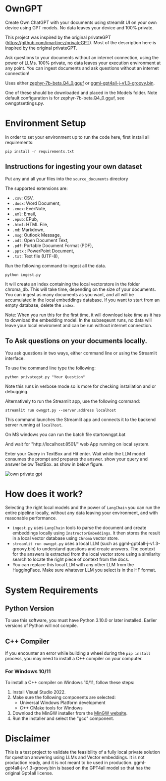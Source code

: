 # OwnGPT
Create Own ChatGPT with your documents using streamlit UI on your own device using GPT models. No data leaves your device and 100% private.


This project was inspired by the original privateGPT (https://github.com/imartinez/privateGPT). Most of the description here is inspired by the original privateGPT. 

Ask questions to your documents without an internet connection, using the power of LLMs. 100% private, no data leaves your execution environment at any point. You can ingest documents and ask questions without an internet connection!

Uses either [zephyr-7b-beta.Q4_0.gguf](https://huggingface.co/TheBloke/zephyr-7B-beta-GGUF/resolve/main/zephyr-7b-beta.Q4_0.gguf) or [ggml-gpt4all-j-v1.3-groovy.bin](https://gpt4all.io/models/ggml-gpt4all-j-v1.3-groovy.bin).  

One of these should be downloaded and placed in the Models folder. Note default configuration is for zephyr-7b-beta.Q4_0.gguf, see owngptsettings.py.


# Environment Setup
In order to set your environment up to run the code here, first install all requirements:

```shell
pip install -r requirements.txt
```


## Instructions for ingesting your own dataset

Put any and all your files into the `source_documents` directory

The supported extensions are:

   - `.csv`: CSV,
   - `.docx`: Word Document,
   - `.enex`: EverNote,
   - `.eml`: Email,
   - `.epub`: EPub,
   - `.html`: HTML File,
   - `.md`: Markdown,
   - `.msg`: Outlook Message,
   - `.odt`: Open Document Text,
   - `.pdf`: Portable Document Format (PDF),
   - `.pptx` : PowerPoint Document,
   - `.txt`: Text file (UTF-8),

Run the following command to ingest all the data.

```shell
python ingest.py
```

It will create an index containing the local vectorstore in the folder chroma_db. This will take time, depending on the size of your documents.
You can ingest as many documents as you want, and all will be accumulated in the local embeddings database. 
If you want to start from an empty database, delete the `index`.

Note: When you run this for the first time, it will download take time as it has to download the embedding model. In the subseqeunt runs, no data will leave your local enviroment and can be run without internet connection.

## To Ask questions on your documents locally.

You ask questions in two ways, either command line or using the Streamlit interface.

To use the command line type the following:

```shell
python privategpt.py "Your Question"
```

Note this runs in verbose mode so is more for checking installation and or debugging.

Alternatively to run the Streamlit app, use the following command:


```shell
streamlit run owngpt.py --server.address localhost
```

This command launches the Streamlit app and connects it to the backend server running at `localhost`.

On MS windows you can run the batch file startowngpt.bat

And wait for "http://localhost:8501/" web App running on local system.

Enter your Query in TextBox and Hit enter. Wait while the LLM model consumes the prompt and prepares the answer. show your query and answer below TextBox. as show in below figure.


![own private gpt](https://github.com/aviggithub/owngpt/assets/46967951/938e588e-5f7d-48e5-b63f-0db925071886)


# How does it work?
Selecting the right local models and the power of `LangChain` you can run the entire pipeline locally, without any data leaving your environment, and with reasonable performance.

- `ingest.py` uses `LangChain` tools to parse the document and create embeddings locally using `InstructorEmbeddings`. It then stores the result in a local vector database using `Chroma` vector store. 
- `streamlit run owngpt.py` uses a local LLM (such as ggml-gpt4all-j-v1.3-groovy.bin) to understand questions and create answers. The context for the answers is extracted from the local vector store using a similarity search to locate the right piece of context from the docs.
- You can replace this local LLM with any other LLM from the HuggingFace. Make sure whatever LLM you select is in the HF format.

# System Requirements

## Python Version
To use this software, you must have Python 3.10.0 or later installed. Earlier versions of Python will not compile.

## C++ Compiler
If you encounter an error while building a wheel during the `pip install` process, you may need to install a C++ compiler on your computer.

### For Windows 10/11
To install a C++ compiler on Windows 10/11, follow these steps:

1. Install Visual Studio 2022.
2. Make sure the following components are selected:
   * Universal Windows Platform development
   * C++ CMake tools for Windows
3. Download the MinGW installer from the [MinGW website](https://sourceforge.net/projects/mingw/).
4. Run the installer and select the "gcc" component.



# Disclaimer
This is a test project to validate the feasibility of a fully local private solution for question answering using LLMs and Vector embeddings. It is not production ready, and it is not meant to be used in production. ggml-gpt4all-j-v1.3-groovy.bin is based on the GPT4all model so that has the original Gpt4all license. 

